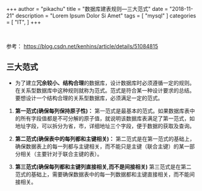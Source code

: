 +++
author = "pikachu"
title = "数据库建表规则—三大范式"
date = "2018-11-21"
description = "Lorem Ipsum Dolor Si Amet"
tags = [
    "mysql"
]
categories = [
    "IT",
]
+++


&nbsp;

参考： https://blog.csdn.net/kenhins/article/details/51084815



## 三大范式

- 为了建立**冗余较小、结构合理**的数据库，设计数据库时必须遵循一定的规则。在关系型数据库中这种规则就称为范式。范式是符合某一种设计要求的总结。要想设计一个结构合理的关系型数据库，必须满足一定的范式。

1. **第一范式(确保每列保持原子性)：**
第一范式是最基本的范式。如果数据库表中的所有字段值都是不可分解的原子值，就说明该数据库表满足了第一范式，如地址字段，可以拆分为省，市，详细地址三个字段，便于数据的获取及查询。

2. **第二范式(确保表中的每列都和主键相关)：**
第二范式是在第一范式的基础上，确保数据表上的每一列都与主键相关，而不能只是主键（联合主键）的某一部分相关（主要针对于联合主键的表）。

3. **第三范式(确保每列都和主键列直接相关,而不是间接相关)**
第三范式是在第二范式的基础上，需要确保数据表中的每一列数据都和主键直接相关，而不能间接相关。




